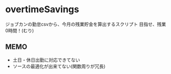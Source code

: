 # overtimeSavings
ジョブカンの勤怠csvから、今月の残業貯金を算出するスクリプト
目指せ、残業0時間！(むり)

## MEMO
* 土日・休日出勤に対応できてない
* ソースの最適化が出来てない(関数周りが冗長)
